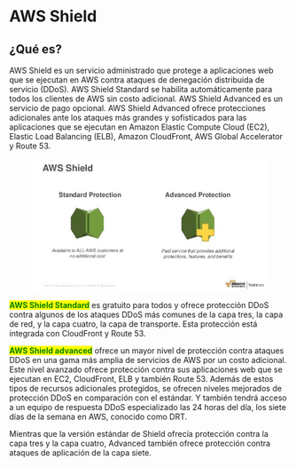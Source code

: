 # AWS Shield

## ¿Qué es?

AWS Shield es un servicio administrado que protege a aplicaciones web que se ejecutan en AWS contra ataques de denegación distribuida de servicio (DDoS). AWS Shield Standard se habilita automáticamente para todos los clientes de AWS sin costo adicional. AWS Shield Advanced es un servicio de pago opcional. AWS Shield Advanced ofrece protecciones adicionales ante los ataques más grandes y sofisticados para las aplicaciones que se ejecutan en Amazon Elastic Compute Cloud (EC2), Elastic Load Balancing (ELB), Amazon CloudFront, AWS Global Accelerator y Route 53.

<figure><img src="../../.gitbook/assets/image (4) (4).png" alt=""><figcaption></figcaption></figure>

<mark style="color:green;">**AWS Shield Standard**</mark> es gratuito para todos y ofrece protección DDoS contra algunos de los ataques DDoS más comunes de la capa tres, la capa de red, y la capa cuatro, la capa de transporte. Esta protección está integrada con CloudFront y Route 53.

<mark style="color:green;">**AWS Shield advanced**</mark> ofrece un mayor nivel de protección contra ataques DDoS en una gama más amplia de servicios de AWS por un costo adicional. Este nivel avanzado ofrece protección contra sus aplicaciones web que se ejecutan en EC2, CloudFront, ELB y también Route 53. Además de estos tipos de recursos adicionales protegidos, se ofrecen niveles mejorados de protección DDoS en comparación con el estándar. Y también tendrá acceso a un equipo de respuesta DDoS especializado las 24 horas del día, los siete días de la semana en AWS, conocido como DRT.

Mientras que la versión estándar de Shield ofrecía protección contra la capa tres y la capa cuatro, Advanced también ofrece protección contra ataques de aplicación de la capa siete.
